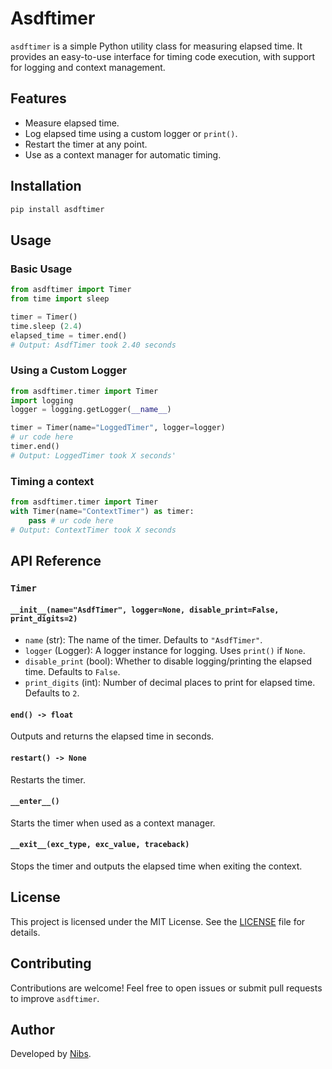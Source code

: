 # Asdftimer

`asdftimer` is a simple Python utility class for measuring elapsed time. It provides an easy-to-use interface for timing code execution, with support for logging and context management.

## Features

- Measure elapsed time.
- Log elapsed time using a custom logger or `print()`.
- Restart the timer at any point.
- Use as a context manager for automatic timing.

## Installation

```bash
pip install asdftimer
```

## Usage

### Basic Usage

```python
from asdftimer import Timer
from time import sleep

timer = Timer()
time.sleep (2.4)
elapsed_time = timer.end()
# Output: AsdfTimer took 2.40 seconds
```

### Using a Custom Logger

```python
from asdftimer.timer import Timer
import logging
logger = logging.getLogger(__name__)

timer = Timer(name="LoggedTimer", logger=logger)
# ur code here
timer.end()
# Output: LoggedTimer took X seconds'
```

### Timing a context

```python
from asdftimer.timer import Timer
with Timer(name="ContextTimer") as timer:
    pass # ur code here
# Output: ContextTimer took X seconds
```

## API Reference

### `Timer`

#### `__init__(name="AsdfTimer", logger=None, disable_print=False, print_digits=2)`
- `name` (str): The name of the timer. Defaults to `"AsdfTimer"`.
- `logger` (Logger): A logger instance for logging. Uses `print()` if `None`.
- `disable_print` (bool): Whether to disable logging/printing the elapsed time. Defaults to `False`.
- `print_digits` (int): Number of decimal places to print for elapsed time. Defaults to `2`.

#### `end() -> float`
Outputs and returns the elapsed time in seconds.

#### `restart() -> None`
Restarts the timer.

#### `__enter__()`
Starts the timer when used as a context manager.

#### `__exit__(exc_type, exc_value, traceback)`
Stops the timer and outputs the elapsed time when exiting the context.

## License

This project is licensed under the MIT License. See the [LICENSE](LICENSE) file for details.

## Contributing

Contributions are welcome! Feel free to open issues or submit pull requests to improve `asdftimer`.

## Author

Developed by [Nibs](https://github.com/SnpM).